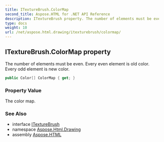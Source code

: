 ```yaml
---
title: ITextureBrush.ColorMap
second_title: Aspose.HTML for .NET API Reference
description: ITextureBrush property. The number of elements must be even. Every even element is old color. Every odd element is new color
type: docs
weight: 10
url: /net/aspose.html.drawing/itexturebrush/colormap/
---
```

## ITextureBrush.ColorMap property

The number of elements must be even. Every even element is old color. Every odd element is new color.

```csharp
public Color[] ColorMap { get; }
```

### Property Value

The color map.

### See Also

* interface [ITextureBrush](../)
* namespace [Aspose.Html.Drawing](../../../aspose.html.drawing/)
* assembly [Aspose.HTML](../../../)
